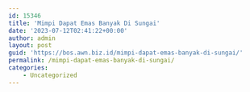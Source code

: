 ```yaml
---
id: 15346
title: 'Mimpi Dapat Emas Banyak Di Sungai'
date: '2023-07-12T02:41:22+00:00'
author: admin
layout: post
guid: 'https://bos.awn.biz.id/mimpi-dapat-emas-banyak-di-sungai/'
permalink: /mimpi-dapat-emas-banyak-di-sungai/
categories:
    - Uncategorized
---
```


